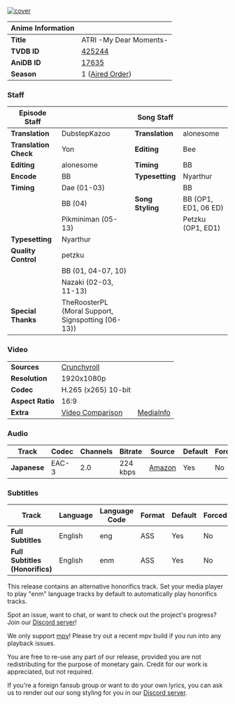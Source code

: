 [![cover][cover-art]][anidb-id]

| Anime Information |                               |
| ----------------- | ----------------------------- |
| **Title**         | ATRI -My Dear Moments-        |
| **TVDB ID**       | [425244][tvdb-id]             |
| **AniDB ID**      | [17635][anidb-id]             |
| **Season**        | 1 ([Aired Order][tvdb-order]) |

### Staff

| Episode Staff         |                                                    | Song Staff       |                      |
| --------------------- | -------------------------------------------------- | ---------------- | -------------------- |
| **Translation**       | DubstepKazoo                                       | **Translation**  | alonesome            |
| **Translation Check** | Yon                                                | **Editing**      | Bee                  |
| **Editing**           | alonesome                                          | **Timing**       | BB                   |
| **Encode**            | BB                                                 | **Typesetting**  | Nyarthur             |
| **Timing**            | Dae (01-03)                                        |                  | BB                   |
|                       | BB (04)                                            | **Song Styling** | BB (OP1, ED1, 06 ED) |
|                       | Pikminiman (05-13)                                 |                  | Petzku (OP1, ED1)    |
| **Typesetting**       | Nyarthur                                           |                  |                      |
| **Quality Control**   | petzku                                             |                  |                      |
|                       | BB (01, 04-07, 10)                                 |                  |                      |
|                       | Nazaki (02-03, 11-13)                              |                  |                      |
| **Special Thanks**    | TheRoosterPL (Moral Support, Signspotting (06-13)) |                  |                      |

### Video

|                  |                              |                        |
| ---------------- | ---------------------------- | ---------------------- |
| **Sources**      | [Crunchyroll][crunchyroll]   |                        |
| **Resolution**   | 1920x1080p                   |                        |
| **Codec**        | H.265 (x265) 10-bit          |                        |
| **Aspect Ratio** | 16:9                         |                        |
| **Extra**        | [Video Comparison][slowpics] | [MediaInfo][mediainfo] |

### Audio

| Track        | Codec | Channels | Bitrate  | Source           | Default | Forced |
| ------------ | ----- | -------- | -------- | ---------------- | ------- | ------ |
| **Japanese** | EAC-3 | 2.0      | 224 kbps | [Amazon][amazon] | Yes     | No     |

### Subtitles

| Track                           | Language | Language Code | Format | Default | Forced |
| ------------------------------- | -------- | ------------- | ------ | ------- | ------ |
| **Full Subtitles**              | English  | eng           | ASS    | Yes     | No     |
| **Full Subtitles (Honorifics)** | English  | enm           | ASS    | Yes     | No     |

This release contains an alternative honorifics track.
Set your media player to play "enm" language tracks by default to automatically play honorifics tracks.

Spot an issue, want to chat, or want to check out the project's progress? Join our [Discord server][discord]!

We only support [mpv][]! Please try out a recent mpv build if you run into any playback issues.

You are free to re-use any part of our release, provided you are not redistributing for the purpose of monetary gain.
Credit for our work is appreciated, but not required.

If you're a foreign fansub group or want to do your own lyrics, you can ask us to render out our song styling for you in our [Discord server][discord].

[//]: <> (Info)
[cover-art]: https://cdn-eu.anidb.net/images/main/304775.jpg
[tvdb-id]: https://thetvdb.com/series/atri-my-dear-moments
[anidb-id]: https://anidb.net/anime/17635
[tvdb-order]: https://thetvdb.com/series/atri-my-dear-moments/allseasons/official

[//]: <> (Sources)
[crunchyroll]: https://nyaa.si/?f=0&c=0_0&q=Atri+My+Dear+Moments+S01+1080p+CR+NanDesuKa
[amazon]: https://nyaa.si/?f=0&c=0_0&q=New-raws+ATRI+My+Dear+Moments+1080p+AMZN

[//]: <> (Encode info)
[slowpics]: https://slow.pics/c/GQ7Dsjns
[mediainfo]: https://paste2.org/FJKpHjkH

[//]: <> (Other)
[discord]: https://discord.gg/dk7aadV
[mpv]: https://mpv.io/
